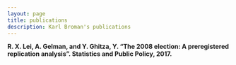 ```yaml
---
layout: page
title: publications
description: Karl Broman's publications
---
```


<!--
<div class="navbar">
    <div class="navbar-inner">
        <ul class="nav">
            <li><a href="#book">book</a></li>
            <li><a href="#articles">articles</a></li>
            <li><a href="#editorials">editorials</a></li>
            <li><a href="#letters">letters</a></li>
            <li><a href="#chapters">chapters</a></li>
            <li><a href="#techreports">tech reports</a></li>
            <li><a href="#thesis">dissertation</a></li>
        </ul>
    </div>
</div>


### <a name="articles"></a>journal articles
-->
<b>R. X. Lei<b>, A. Gelman, and Y. Ghitza, Y. “The 2008 election: A preregistered replication analysis”. Statistics and Public Policy, 2017.
